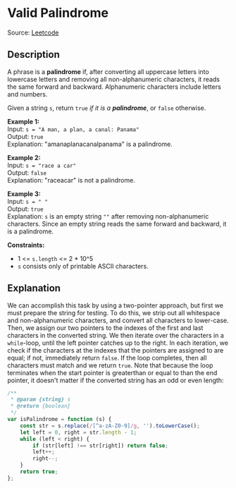 # Valid Palindrome
Source: [Leetcode](https://leetcode.com/problems/valid-palindrome)

## Description
A phrase is a **palindrome** if, after converting all uppercase letters into lowercase letters and removing all non-alphanumeric characters, it reads the same forward and backward. Alphanumeric characters include letters and numbers.

Given a string `s`, return `true` *if it is a **palindrome***, or `false` otherwise.

**Example 1:**  
Input: `s = "A man, a plan, a canal: Panama"`  
Output: `true`  
Explanation: "amanaplanacanalpanama" is a palindrome.

**Example 2:**  
Input: `s = "race a car"`  
Output: `false`  
Explanation: "raceacar" is not a palindrome.

**Example 3:**  
Input: `s = " "`  
Output: `true`  
Explanation: `s` is an empty string `""` after removing non-alphanumeric characters. Since an empty string reads the same forward and backward, it is a palindrome.

**Constraints:**
- 1 <= `s.length` <= 2 * 10^5
- `s` consists only of printable ASCII characters.

## Explanation
We can accomplish this task by using a two-pointer approach, but first we must prepare the string for testing. To do this, we strip out all whitespace and non-alphanumeric characters, and convert all characters to lower-case. Then, we assign our two pointers to the indexes of the first and last characters in the converted string. We then iterate over the characters in a `while`-loop, until the left pointer catches up to the right. In each iteration, we check if the characters at the indexes that the pointers are assigned to are equal; if not, immediately return `false`. If the loop completes, then all characters must match and we return `true`. Note that because the loop terminates when the start pointer is greaterthan or equal to than the end pointer, it doesn't matter if the converted string has an odd or even length:

```javascript
/**
 * @param {string} s
 * @return {boolean}
 */
var isPalindrome = function (s) {
	const str = s.replace(/[^a-zA-Z0-9]/g, '').toLowerCase();
	let left = 0, right = str.length - 1;
	while (left < right) {
		if (str[left] !== str[right]) return false;
		left++;
		right--;
	}
	return true;
};
```